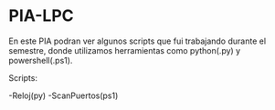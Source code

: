 # PIA-LPC

En este PIA podran ver algunos scripts que fui trabajando durante el semestre, donde utilizamos herramientas como python(.py) y powershell(.ps1).

Scripts:

-Reloj(py)
-ScanPuertos(ps1)





